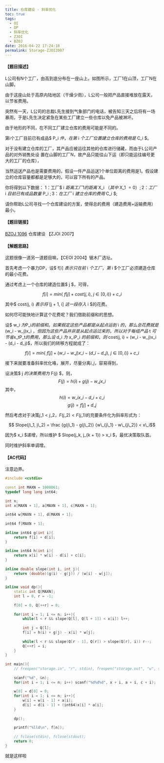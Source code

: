 ```yaml
---
title: 仓库建设 - 斜率优化
toc: true
tags:
  - OI
  - DP
  - 斜率优化
  - ZJOI
  - BZOJ
date: 2016-04-22 17:24:18
permalink: Storage-ZJOI2007
---
```


#### 【题目描述】
L公司有N个工厂，由高到底分布在一座山上。如图所示，工厂1在山顶，工厂N在山脚。

由于这座山处于高原内陆地区（干燥少雨），L公司一般把产品直接堆放在露天，以节省费用。

突然有一天，L公司的总裁L先生接到气象部门的电话，被告知三天之后将有一场暴雨，于是L先生决定紧急在某些工厂建立一些仓库以免产品被淋坏。

由于地形的不同，在不同工厂建立仓库的费用可能是不同的。

第i个工厂目前已有成品$ P\_i $件，在第$ i $个工厂位置建立仓库的费用是$ C\_i $。

对于没有建立仓库的工厂，其产品应被运往其他的仓库进行储藏，而由于L公司产品的对外销售处设
置在山脚的工厂N，故产品只能往山下运（即只能运往编号更大的工厂的仓库），

当然运送产品也是需要费用的，假设一件产品运送1个单位距离的费用是1。假设建立的仓库容量都都是足够大的，可以容下所有的产品。

你将得到以下数据：
1：工厂$ i $距离工厂1的距离$ X\_i $（其中$ X\_1 $=0）;
2：工厂$ i $目前已有成品数量$ P\_i $;
3：在工厂$ i $建立仓库的费用$ C\_i $;

请你帮助L公司寻找一个仓库建设的方案，使得总的费用（建造费用+运输费用）最小。

#### 【题目链接】
[BZOJ 1096](http://www.lydsy.com/JudgeOnline/problem.php?id=1096) 仓库建设 【ZJOI 2007】

<!--more-->

#### 【解题思路】

这题很像一道另一道题目嘛，【CEOI 2004】锯木厂选址。

首先考虑一个暴力DP，设$ f[i] $表示只在前$ i $个工厂，第$ i $个工厂必须建造仓库的最小花费。

通过考虑上一个仓库的建造位置$ j $，可得，

$$ f[i] = min\{\ f[j] + cost(j, i), \ j \in [0, i)\} + c\_i$$

其中$ cost(j, i) $表示将$ [j + 1, i] $这一段存入$ i $的花费。

如何尽可能快地计算这个花费呢？我们借助前缀和的思想。

设$ w\_i $为$P\_i$的前缀和。
如果假定这些产品都是从起点运到$ i $的，那么总花费就是$ (w\_i - w\_j)x\_i $，但因为这些产品并非是从起点运过来的，所以对于每组产品$ t $可节省$x\_tP\_t$的费用，那么设$ d\_i $为$ x\_iP\_i $的前缀和，则$  cost(j, i) = (w\_i - w\_j)x\_i - (d\_i - d\_j)$，所以我们的转移方程就成了：

$$ f[i] =  min\{\ f[j] + (w\_i - w\_j)x\_i - (d\_i - d\_j), \ j \in [0, i)\} + c\_i$$

接下来就要准备斜率优化咯，展开，尽量分离$i, j$，容易得到，

设决策$ j $的决策费用为$ F(j) $，则，
$$ F(j) = h(i) + g(j) - w\_jx\_i $$
其中，
$$ h(i) = w\_ix\_i - d\_i + c\_i$$
$$ g(j) = f[j] + d\_j $$

然后考虑对于决策$j\_1 < j\_2$，$F(j\_2) < F(j\_1)$的充要条件化为斜率形式为：

$$ Slope(j\_1, j\_2) = \frac {g(j\_1) - g(j\_2)} {w\_{j\_1} - w\_{j\_2}} < x\_i$$

因为$ x\_i $递增，所以维护 $ Slope(j\_k, j\_{k + 1}) > x\_i $，最优决策取队首。

同时维护斜率单调增。

#### 【AC代码】
注意边界。
```c++
#include <cstdio>
 
const int MAXN = 1000061;
typedef long long int64;
 
int n;
int x[MAXN + 1], a[MAXN + 1], c[MAXN + 1];
 
int64 w[MAXN + 1], d[MAXN + 1];
 
int64 f[MAXN + 1];
 
inline int64 g(int i){
    return f[i] + d[i];
}
 
inline int64 h(int i){
    return x[i] * w[i] - d[i] + c[i];
}
 
inline double slope(int i, int j){
    return (double)(g(i) - g(j)) / (w[i] - w[j]);
}
 
inline void dp(){
    static int Q[MAXN];
    int l = 0, r = -1;
 
    f[0] = 0, Q[++r] = 0;
 
    for(int i = 1; i <= n; i++){
        while(l < r && slope(Q[l], Q[l + 1]) < x[i]) l++;
 
        int j = Q[l];
        f[i] = h(i) + g(j) - x[i] * w[j];
 
        while(l < r && slope(Q[r - 1], Q[r]) > slope(Q[r], i)) r--;
        Q[++r] = i;
    }
}
 
int main(){
    // freopen("storage.in", "r", stdin), freopen("storage.out", "w", stdout);
 
    scanf("%d", &n);
    for(int i = 1; i <= n; i++) scanf("%d%d%d", x + i, a + i, c + i);
 
    w[0] = d[0] = 0;
    for(int i = 1; i <= n; i++){
        w[i] = w[i - 1] + a[i];
        d[i] = d[i - 1] + (int64)x[i] * a[i];
    }
 
    dp();
 
    printf("%lld\n", f[n]);
 
    // fclose(stdin), fclose(stdout);
    return 0;
}
```
就是这样啦

